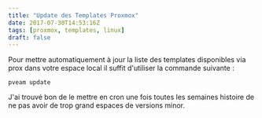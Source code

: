 ```yaml
---
title: "Update des Templates Proxmox"
date: 2017-07-30T14:53:16Z
tags: [proxmox, templates, linux]
draft: false
---
```


Pour mettre automatiquement à jour la liste des templates disponibles via prox dans votre espace local il suffit d'utiliser la commande suivante :

    pveam update

J'ai trouvé bon de le mettre en cron une fois toutes les semaines histoire de ne pas avoir de trop grand espaces de versions minor.
